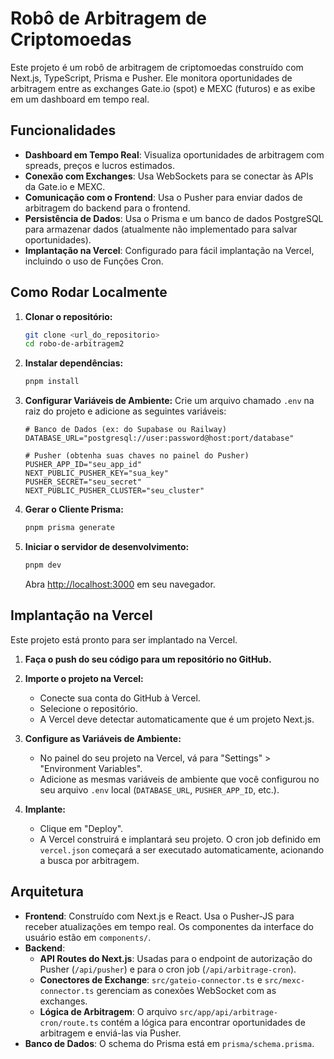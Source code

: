 # Robô de Arbitragem de Criptomoedas

Este projeto é um robô de arbitragem de criptomoedas construído com Next.js, TypeScript, Prisma e Pusher. Ele monitora oportunidades de arbitragem entre as exchanges Gate.io (spot) e MEXC (futuros) e as exibe em um dashboard em tempo real.

## Funcionalidades

- **Dashboard em Tempo Real**: Visualiza oportunidades de arbitragem com spreads, preços e lucros estimados.
- **Conexão com Exchanges**: Usa WebSockets para se conectar às APIs da Gate.io e MEXC.
- **Comunicação com o Frontend**: Usa o Pusher para enviar dados de arbitragem do backend para o frontend.
- **Persistência de Dados**: Usa o Prisma e um banco de dados PostgreSQL para armazenar dados (atualmente não implementado para salvar oportunidades).
- **Implantação na Vercel**: Configurado para fácil implantação na Vercel, incluindo o uso de Funções Cron.

## Como Rodar Localmente

1.  **Clonar o repositório:**
    ```bash
    git clone <url_do_repositorio>
    cd robo-de-arbitragem2
    ```

2.  **Instalar dependências:**
    ```bash
    pnpm install
    ```

3.  **Configurar Variáveis de Ambiente:**
    Crie um arquivo chamado `.env` na raiz do projeto e adicione as seguintes variáveis:

    ```env
    # Banco de Dados (ex: do Supabase ou Railway)
    DATABASE_URL="postgresql://user:password@host:port/database"

    # Pusher (obtenha suas chaves no painel do Pusher)
    PUSHER_APP_ID="seu_app_id"
    NEXT_PUBLIC_PUSHER_KEY="sua_key"
    PUSHER_SECRET="seu_secret"
    NEXT_PUBLIC_PUSHER_CLUSTER="seu_cluster"
    ```

4.  **Gerar o Cliente Prisma:**
    ```bash
    pnpm prisma generate
    ```

5.  **Iniciar o servidor de desenvolvimento:**
    ```bash
    pnpm dev
    ```

    Abra [http://localhost:3000](http://localhost:3000) em seu navegador.

## Implantação na Vercel

Este projeto está pronto para ser implantado na Vercel.

1.  **Faça o push do seu código para um repositório no GitHub.**

2.  **Importe o projeto na Vercel:**
    - Conecte sua conta do GitHub à Vercel.
    - Selecione o repositório.
    - A Vercel deve detectar automaticamente que é um projeto Next.js.

3.  **Configure as Variáveis de Ambiente:**
    - No painel do seu projeto na Vercel, vá para "Settings" > "Environment Variables".
    - Adicione as mesmas variáveis de ambiente que você configurou no seu arquivo `.env` local (`DATABASE_URL`, `PUSHER_APP_ID`, etc.).

4.  **Implante:**
    - Clique em "Deploy".
    - A Vercel construirá e implantará seu projeto. O cron job definido em `vercel.json` começará a ser executado automaticamente, acionando a busca por arbitragem.

## Arquitetura

- **Frontend**: Construído com Next.js e React. Usa o Pusher-JS para receber atualizações em tempo real. Os componentes da interface do usuário estão em `components/`.
- **Backend**:
  - **API Routes do Next.js**: Usadas para o endpoint de autorização do Pusher (`/api/pusher`) e para o cron job (`/api/arbitrage-cron`).
  - **Conectores de Exchange**: `src/gateio-connector.ts` e `src/mexc-connector.ts` gerenciam as conexões WebSocket com as exchanges.
  - **Lógica de Arbitragem**: O arquivo `src/app/api/arbitrage-cron/route.ts` contém a lógica para encontrar oportunidades de arbitragem e enviá-las via Pusher.
- **Banco de Dados**: O schema do Prisma está em `prisma/schema.prisma`.
